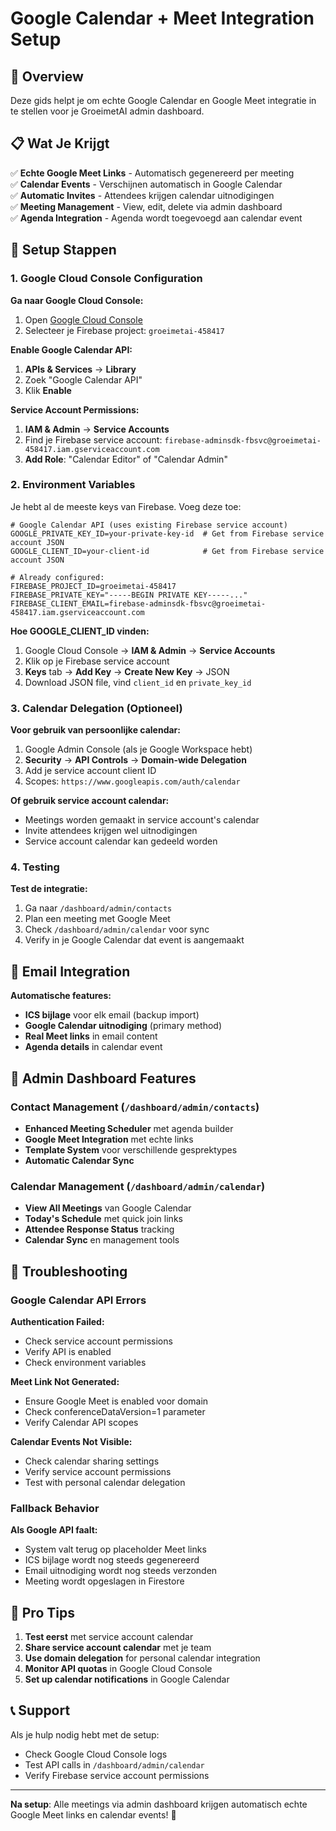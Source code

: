 # Google Calendar + Meet Integration Setup

## 🎯 Overview

Deze gids helpt je om echte Google Calendar en Google Meet integratie in te stellen voor je GroeimetAI admin dashboard.

## 📋 Wat Je Krijgt

✅ **Echte Google Meet Links** - Automatisch gegenereerd per meeting  
✅ **Calendar Events** - Verschijnen automatisch in Google Calendar  
✅ **Automatic Invites** - Attendees krijgen calendar uitnodigingen  
✅ **Meeting Management** - View, edit, delete via admin dashboard  
✅ **Agenda Integration** - Agenda wordt toegevoegd aan calendar event  

## 🔧 Setup Stappen

### 1. Google Cloud Console Configuration

**Ga naar Google Cloud Console:**
1. Open [Google Cloud Console](https://console.cloud.google.com)
2. Selecteer je Firebase project: `groeimetai-458417`

**Enable Google Calendar API:**
1. **APIs & Services** → **Library**
2. Zoek "Google Calendar API"
3. Klik **Enable**

**Service Account Permissions:**
1. **IAM & Admin** → **Service Accounts**
2. Find je Firebase service account: `firebase-adminsdk-fbsvc@groeimetai-458417.iam.gserviceaccount.com`
3. **Add Role**: "Calendar Editor" of "Calendar Admin"

### 2. Environment Variables

Je hebt al de meeste keys van Firebase. Voeg deze toe:

```env
# Google Calendar API (uses existing Firebase service account)
GOOGLE_PRIVATE_KEY_ID=your-private-key-id  # Get from Firebase service account JSON
GOOGLE_CLIENT_ID=your-client-id            # Get from Firebase service account JSON

# Already configured:
FIREBASE_PROJECT_ID=groeimetai-458417
FIREBASE_PRIVATE_KEY="-----BEGIN PRIVATE KEY-----..."
FIREBASE_CLIENT_EMAIL=firebase-adminsdk-fbsvc@groeimetai-458417.iam.gserviceaccount.com
```

**Hoe GOOGLE_CLIENT_ID vinden:**
1. Google Cloud Console → **IAM & Admin** → **Service Accounts**
2. Klik op je Firebase service account
3. **Keys** tab → **Add Key** → **Create New Key** → JSON
4. Download JSON file, vind `client_id` en `private_key_id`

### 3. Calendar Delegation (Optioneel)

**Voor gebruik van persoonlijke calendar:**
1. Google Admin Console (als je Google Workspace hebt)
2. **Security** → **API Controls** → **Domain-wide Delegation**
3. Add je service account client ID
4. Scopes: `https://www.googleapis.com/auth/calendar`

**Of gebruik service account calendar:**
- Meetings worden gemaakt in service account's calendar
- Invite attendees krijgen wel uitnodigingen
- Service account calendar kan gedeeld worden

### 4. Testing

**Test de integratie:**
1. Ga naar `/dashboard/admin/contacts`
2. Plan een meeting met Google Meet
3. Check `/dashboard/admin/calendar` voor sync
4. Verify in je Google Calendar dat event is aangemaakt

## 📧 Email Integration

**Automatische features:**
- **ICS bijlage** voor elk email (backup import)
- **Google Calendar uitnodiging** (primary method)
- **Real Meet links** in email content
- **Agenda details** in calendar event

## 🎯 Admin Dashboard Features

### Contact Management (`/dashboard/admin/contacts`)
- **Enhanced Meeting Scheduler** met agenda builder
- **Google Meet Integration** met echte links
- **Template System** voor verschillende gesprektypes
- **Automatic Calendar Sync**

### Calendar Management (`/dashboard/admin/calendar`)
- **View All Meetings** van Google Calendar
- **Today's Schedule** met quick join links
- **Attendee Response Status** tracking
- **Calendar Sync** en management tools

## 🔧 Troubleshooting

### Google Calendar API Errors

**Authentication Failed:**
- Check service account permissions
- Verify API is enabled
- Check environment variables

**Meet Link Not Generated:**
- Ensure Google Meet is enabled voor domain
- Check conferenceDataVersion=1 parameter
- Verify Calendar API scopes

**Calendar Events Not Visible:**
- Check calendar sharing settings
- Verify service account permissions
- Test with personal calendar delegation

### Fallback Behavior

**Als Google API faalt:**
- System valt terug op placeholder Meet links
- ICS bijlage wordt nog steeds gegenereerd
- Email uitnodiging wordt nog steeds verzonden
- Meeting wordt opgeslagen in Firestore

## 🚀 Pro Tips

1. **Test eerst** met service account calendar
2. **Share service account calendar** met je team
3. **Use domain delegation** for personal calendar integration
4. **Monitor API quotas** in Google Cloud Console
5. **Set up calendar notifications** in Google Calendar

## 📞 Support

Als je hulp nodig hebt met de setup:
- Check Google Cloud Console logs
- Test API calls in `/dashboard/admin/calendar`
- Verify Firebase service account permissions

---

**Na setup**: Alle meetings via admin dashboard krijgen automatisch echte Google Meet links en calendar events! 🎯